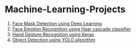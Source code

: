 # Machine-Learning-Projects
1. [Face Mask Detection using Deep Learning](https://github.com/Amber-Mishra-2003/Machine-Learning-Projects/tree/main/1.%20Face%20Mask%20Detection%20using%20Deep%20Learning)
2. [Face Emotion Recognition using Haar cascade classifier](https://github.com/Amber-Mishra-2003/Machine-Learning-Projects/tree/main/2.%20Face%20Emotion%20Recognition%20using%20Haar%20cascade%20classifier)
3. [Hand Gesture Recognition using Keras](https://github.com/Amber-Mishra-2003/Machine-Learning-Projects/tree/main/3.%20Hand%20Gesture%20Recognition%20using%20Keras)
4. [Object Detection using YOLO algorithm](https://github.com/Amber-Mishra-2003/Machine-Learning-Projects/tree/main/4.%20Object%20Detection%20using%20YOLO%20algorithm)

